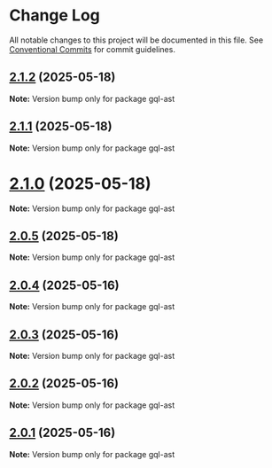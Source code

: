 # Change Log

All notable changes to this project will be documented in this file.
See [Conventional Commits](https://conventionalcommits.org) for commit guidelines.

## [2.1.2](https://github.com/launchql/launchql/compare/gql-ast@2.1.1...gql-ast@2.1.2) (2025-05-18)

**Note:** Version bump only for package gql-ast





## [2.1.1](https://github.com/launchql/launchql/compare/gql-ast@2.1.0...gql-ast@2.1.1) (2025-05-18)

**Note:** Version bump only for package gql-ast





# [2.1.0](https://github.com/launchql/launchql/compare/gql-ast@2.0.5...gql-ast@2.1.0) (2025-05-18)

**Note:** Version bump only for package gql-ast





## [2.0.5](https://github.com/launchql/launchql/compare/gql-ast@2.0.4...gql-ast@2.0.5) (2025-05-18)

**Note:** Version bump only for package gql-ast





## [2.0.4](https://github.com/launchql/launchql/compare/gql-ast@2.0.3...gql-ast@2.0.4) (2025-05-16)

**Note:** Version bump only for package gql-ast





## [2.0.3](https://github.com/launchql/launchql/compare/gql-ast@2.0.2...gql-ast@2.0.3) (2025-05-16)

**Note:** Version bump only for package gql-ast





## [2.0.2](https://github.com/launchql/launchql/compare/gql-ast@2.0.1...gql-ast@2.0.2) (2025-05-16)

**Note:** Version bump only for package gql-ast





## [2.0.1](https://github.com/launchql/launchql/compare/gql-ast@0.1.10...gql-ast@2.0.1) (2025-05-16)

**Note:** Version bump only for package gql-ast
